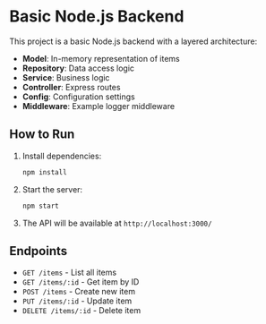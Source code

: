 # Basic Node.js Backend

This project is a basic Node.js backend with a layered architecture:
- **Model**: In-memory representation of items
- **Repository**: Data access logic
- **Service**: Business logic
- **Controller**: Express routes
- **Config**: Configuration settings
- **Middleware**: Example logger middleware

## How to Run

1. Install dependencies:
   ```bash
   npm install
   ```
2. Start the server:
   ```bash
   npm start
   ```
3. The API will be available at `http://localhost:3000/`

## Endpoints
- `GET /items` - List all items
- `GET /items/:id` - Get item by ID
- `POST /items` - Create new item
- `PUT /items/:id` - Update item
- `DELETE /items/:id` - Delete item
